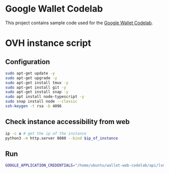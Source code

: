 # Google Wallet Codelab

This project contains sample code used for the [Google Wallet Codelab](https://codelabs.developers.google.com/save-to-wallet-web).

# OVH instance script

## Configuration

```bash
sudo apt-get update -y
sudo apt-get upgrade -y
sudo apt-get install tmux -y
sudo apt-get install git -y
sudo apt-get install snap -y
sudo apt install node-typescript -y
sudo snap install node --classic
ssh-keygen -t rsa -b 4096
```

## Check instance accessibility from web

```bash
ip -c a # get the ip of the instance
python3 -m http.server 8080 --bind $ip_of_instance
```

## Run

```bash
GOOGLE_APPLICATION_CREDENTIALS="/home/ubuntu/wallet-web-codelab/api/lvmh-project-411911-3fa1b9e130a9.json" node ./app.js
```
